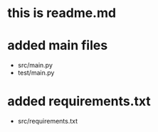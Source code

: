 # this is readme.md
# added main files
 * src/main.py
 * test/main.py
 # added requirements.txt
  * src/requirements.txt
